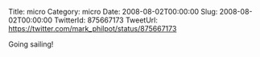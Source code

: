 Title: micro
Category: micro
Date: 2008-08-02T00:00:00
Slug: 2008-08-02T00:00:00
TwitterId: 875667173
TweetUrl: https://twitter.com/mark_philpot/status/875667173

Going sailing!